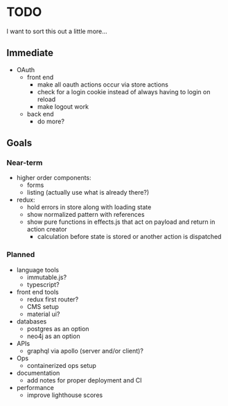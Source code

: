 # TODO

I want to sort this out a little more...

## Immediate

- OAuth
  - front end
    - make all oauth actions occur via store actions
    - check for a login cookie instead of always having to login on reload
    - make logout work
  - back end
    - do more?

## Goals

### Near-term

- higher order components:
  - forms
  - listing (actually use what is already there?)
- redux:
  - hold errors in store along with loading state
  - show normalized pattern with references
  - show pure functions in effects.js that act on payload and return in action creator
    - calculation before state is stored or another action is dispatched

### Planned

- language tools
  - immutable.js?
  - typescript?
- front end tools
  - redux first router?
  - CMS setup
  - material ui?
- databases
  - postgres as an option
  - neo4j as an option
- APIs
  - graphql via apollo (server and/or client)?
- Ops
  - containerized ops setup
- documentation
  - add notes for proper deployment and CI
- performance
  - improve lighthouse scores
